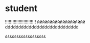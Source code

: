 # student

!!!!!!!!!!!!!!!!!!!!!!!!!
ййййййййййййййййййй
dddddddddddddddddddddddddddd

ssssssssssssssssss
